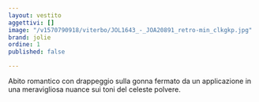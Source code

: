 ```yaml
---
layout: vestito
aggettivi: []
image: "/v1570790918/viterbo/JOL1643_-_JOA20891_retro-min_clkgkp.jpg"
brand: jolie
ordine: 1
published: false

---
```

Abito romantico con drappeggio sulla gonna fermato da un applicazione in una meravigliosa nuance sui toni del celeste polvere.